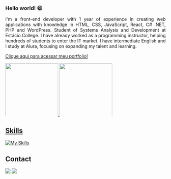 ### Hello world! 😄

<div style="text-align:justify;">
 
I'm a front-end developer with 1 year of experience in creating web applications with knowledge in HTML, CSS, JavaScript, React, C# .NET, PHP and WordPress. Student of Systems Analysis and Development at Estácio College. I have already worked as a programming instructor, helping hundreds of students to enter the IT market. I have intermediate English and I study at Alura, focusing on expanding my talent and learning.

<a href="https://jucox.github.io/portfolio/" target="_blank">Clique aqui para acessar meu portfolio!</a>
 <br>
</div>

 <div>
  <a href="https://github.com/jucox">
  <img height="166em" src="https://github-readme-stats.vercel.app/api?username=jucox&show_icons=true&theme=dark&include_all_commits=true&count_private=true"/>
  <img height="166em" src="https://github-readme-stats.vercel.app/api/top-langs/?username=jucox&layout=compact&langs_count=7&theme=dark"/>
</div>
 
 ## Skills
 
[![My Skills](https://skillicons.dev/icons?i=html,css,js,react,cs,php,wordpress)](https://skillicons.dev)

 ## Contact
<div> 
  <a href = "mailto:renatojr.dev@gmail.com"><img src="https://img.shields.io/badge/Gmail-D14836?style=for-the-badge&logo=gmail&logoColor=white" target="_blank"></a>
  <a href="https://www.linkedin.com/in/renatoteixeiralinsjr" target="_blank"><img src="https://img.shields.io/badge/LinkedIn-0077B5?style=for-the-badge&logo=linkedin&logoColor=white"></a>
</div>
</div>
